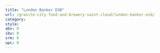 ```yaml
---
title: "London Banker ESB"
url: /granite-city-food-and-brewery-saint-cloud/london-banker-esb/
category: 
style: 
abv: 0
ibu: 0
srm: 0
upc: 0
---
```


